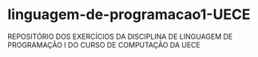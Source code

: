 # linguagem-de-programacao1-UECE
REPOSITÓRIO DOS EXERCÍCIOS DA DISCIPLINA DE LINGUAGEM DE PROGRAMAÇÃO I DO CURSO DE COMPUTAÇÃO DA UECE
